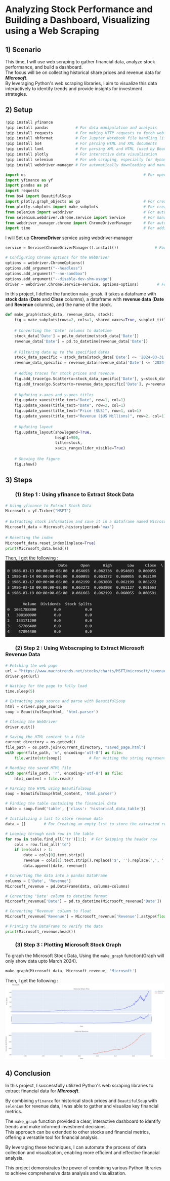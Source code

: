 # Analyzing Stock Performance and Building a Dashboard, Visualizing using a Web Scraping
## 1) Scenario
This time, I will use web scraping to gather financial data, analyze stock performance, and build a dashboard.    
The focus will be on collecting historical share prices and revenue data for ***Microsoft***.    
By leveraging Python's web scraping libraries, I aim to visualize this data interactively to identify trends and provide insights for investment strategies.

## 2) Setup
```python
!pip install yfinance
!pip install pandas            # For data manipulation and analysis
!pip install requests          # For making HTTP requests to fetch web pages
!pip install nbformat          # For Jupyter Notebook file handling (if needed)
!pip install bs4               # For parsing HTML and XML documents
!pip install lxml              # For parsing XML and HTML (used by BeautifulSoup)
!pip install plotly            # For interactive data visualization
!pip install selenium          # For web scraping, especially for dynamically loaded content
!pip install webdriver-manager # For automatically downloading and managing WebDriver binaries for Selenium
```
```python
import os                                                    # For operating system interactions, such as file and directory operations
import yfinance as yf
import pandas as pd
import requests
from bs4 import BeautifulSoup
import plotly.graph_objects as go                            # For creating interactive plots and visualizations
from plotly.subplots import make_subplots                    # For creating subplots in Plotly
from selenium import webdriver                               # For automating web browser interactions
from selenium.webdriver.chrome.service import Service        # For managing the ChromeDriver service
from webdriver_manager.chrome import ChromeDriverManager     # For automatically downloading and managing WebDriver binaries for Selenium
import time                                                  # For adding delays in the script, useful for waiting for page loads
```

I will Set up **ChromeDriver** service using webdriver-manager
```python
service = Service(ChromeDriverManager().install())                # For Automatically downloads and sets up the ChromeDriver binary
```
```python
# Configuring Chrome options for the WebDriver
options = webdriver.ChromeOptions()
options.add_argument("--headless")
options.add_argument("--no-sandbox")
options.add_argument("--disable-dev-shm-usage")
driver = webdriver.Chrome(service=service, options=options)        # For Initializing the Chrome WebDriver with the specified service and options
```
In this project, I define the function `make_graph`. It takes a dataframe with **stock data** (**Date** and **Close** columns), a dataframe with **revenue data** (**Date** and **Revenue** columns), and the name of the stock.
```python
def make_graph(stock_data, revenue_data, stock):
    fig = make_subplots(rows=2, cols=1, shared_xaxes=True, subplot_titles=("Historical Share Price", "Historical Revenue"), vertical_spacing = .3)

    # Converting the 'Date' columns to datetime
    stock_data['Date'] = pd.to_datetime(stock_data['Date'])
    revenue_data['Date'] = pd.to_datetime(revenue_data['Date'])
    
    # Filtering data up to the specified dates
    stock_data_specific = stock_data[stock_data['Date'] <= '2024-03-31']
    revenue_data_specific = revenue_data[revenue_data['Date'] <= '2024-03-31']
    
    # Adding traces for stock prices and revenue
    fig.add_trace(go.Scatter(x=stock_data_specific['Date'], y=stock_data_specific['Close'].astype("float"), name="Share Price"), row=1, col=1)
    fig.add_trace(go.Scatter(x=revenue_data_specific['Date'], y=revenue_data_specific['Revenue'].astype("float"), name="Revenue"), row=2, col=1)
    
    # Updating x-axes and y-axes titles
    fig.update_xaxes(title_text="Date", row=1, col=1)
    fig.update_xaxes(title_text="Date", row=2, col=1)
    fig.update_yaxes(title_text="Price ($US)", row=1, col=1)
    fig.update_yaxes(title_text="Revenue ($US Millions)", row=2, col=1)
    
    # Updating layout
    fig.update_layout(showlegend=True,
                      height=900,
                      title=stock,
                      xaxis_rangeslider_visible=True)
    
    # Showing the figure
    fig.show()
```

## 3) Steps
### &nbsp;&nbsp;&nbsp;&nbsp;&nbsp;&nbsp;&nbsp;&nbsp;(1) Step 1 : Using yfinance to Extract Stock Data    
```python
# Using yfinance to Extract Stock Data
Microsoft = yf.Ticker("MSFT")

# Extracting stock information and save it in a dataframe named Microsoft_data   
Microsoft_data = Microsoft.history(period="max")

# Resetting the index
Microsoft_data.reset_index(inplace=True)
print(Microsoft_data.head())
```
Then, I get the following :    
![image1](https://github.com/Atikers/Images/blob/main/Project%20%234%20-%20image(1).jpg)


### &nbsp;&nbsp;&nbsp;&nbsp;&nbsp;&nbsp;&nbsp;&nbsp;(2) Step 2 : Using Webscraping to Extract Microsoft Revenue Data
```python
# Fetching the web page
url = "https://www.macrotrends.net/stocks/charts/MSFT/microsoft/revenue"
driver.get(url)
```
```python
# Waiting for the page to fully load
time.sleep(5)
```
```python
# Extracting page source and parse with BeautifulSoup
html = driver.page_source
soup = BeautifulSoup(html, 'html.parser')
```
```python
# Closing the WebDriver
driver.quit()
```
```python
# Saving the HTML content to a file
current_directory = os.getcwd()
file_path = os.path.join(current_directory, "saved_page.html")
with open(file_path, 'w', encoding='utf-8') as file:
    file.write(str(soup))            # For Writing the string representation of the BeautifulSoup object to the file
```
```python
# Reading the saved HTML file
with open(file_path, 'r', encoding='utf-8') as file:
    html_content = file.read()
```
```python
# Parsing the HTML using BeautifulSoup
soup = BeautifulSoup(html_content, 'html.parser')
```
```python
# Finding the table containing the financial data
table = soup.find('table', {'class': 'historical_data_table'})
```
```python
# Initializing a list to store revenue data
data = []        # For Creating an empty list to store the extracted revenue data
```
```python
# Looping through each row in the table
for row in table.find_all('tr')[1:]:  # For Skipping the header row
    cols = row.find_all('td')
    if len(cols) > 1:
        date = cols[0].text.strip()
        revenue = cols[1].text.strip().replace('$', '').replace(',', '')
        data.append([date, revenue])
```
```python
# Converting the data into a pandas DataFrame
columns = ['Date', 'Revenue']
Microsoft_revenue = pd.DataFrame(data, columns=columns)
```
```python
# Converting 'Date' column to datetime format
Microsoft_revenue['Date'] = pd.to_datetime(Microsoft_revenue['Date'])
```
```python
# Converting 'Revenue' column to float
Microsoft_revenue['Revenue'] = Microsoft_revenue['Revenue'].astype(float)
```
```python
# Printing the DataFrame to verify the data
print(Microsoft_revenue.head())
```


### &nbsp;&nbsp;&nbsp;&nbsp;&nbsp;&nbsp;&nbsp;&nbsp;(3) Step 3 : Plotting Microsoft Stock Graph
To graph the Microsoft Stock Data, Using the `make_graph` function(Graph will only show data upto March 2024).

```python
make_graph(Microsoft_data, Microsoft_revenue, 'Microsoft')
```
Then, I get the following :
![image2](https://github.com/Atikers/Images/blob/main/Project%20%234%20-%20image(2).jpg)


## 4) Conclusion
In this project, I successfully utilized Python's web scraping libraries to extract financial data for ***Microsoft***.    

By combining `yfinance` for historical stock prices and `BeautifulSoup` with `selenium` for revenue data, I was able to gather and visualize key financial metrics.    

The `make_graph` function provided a clear, interactive dashboard to identify trends and make informed investment decisions.    
This approach can be extended to other stocks and financial metrics, offering a versatile tool for financial analysis.    

By leveraging these techniques, I can automate the process of data collection and visualization, enabling more efficient and effective financial analysis.  

This project demonstrates the power of combining various Python libraries to achieve comprehensive data analysis and visualization.
